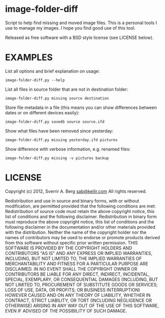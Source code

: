 image-folder-diff
=================

Script to help find missing and moved image files.  This is a personal tools I use to manage my images.  I hope you find good use of this tool.

Released as free software with a BSD style license (see LICENSE below).


EXAMPLES
========
List all options and brief explanation on usage:

    image-folder-diff.py --help

List all files in source folder that are not in destination folder:

    image-folder-diff.py missing source destination

Store file metadata in a file (this means you can show differences between dates or on different devices easily):

    image-folder-diff.py savedb source source.ifd

Show what files have been removed since yesterday:

    image-folder-diff.py missing yesterday.ifd pictures

Show difference with verbose information, e.g. renamed files:

    image-folder-diff.py missing -v pictures backup


LICENSE
=======

Copyright (c) 2012, Sverrir A. Berg <sab@keilir.com>
All rights reserved.

Redistribution and use in source and binary forms, with or without modification, are permitted provided that the following conditions are met:
Redistribution of source code must retain the above copyright notice, this list of conditions and the following disclaimer. Redistribution in binary form must reproduce the above copyright notice, this list of conditions and the following disclaimer in the documentation and/or other materials provided with the distribution.  Neither the name of the copyright holder nor the names of contributors may be used to endorse or promote products derived from this software without specific prior written permission.
THIS SOFTWARE IS PROVIDED BY THE COPYRIGHT HOLDERS AND CONTRIBUTORS "AS IS" AND
ANY EXPRESS OR IMPLIED WARRANTIES, INCLUDING, BUT NOT LIMITED TO, THE IMPLIED
WARRANTIES OF MERCHANTABILITY AND FITNESS FOR A PARTICULAR PURPOSE ARE
DISCLAIMED. IN NO EVENT SHALL THE COPYRIGHT OWNER OR CONTRIBUTORS BE LIABLE FOR
ANY DIRECT, INDIRECT, INCIDENTAL, SPECIAL, EXEMPLARY, OR CONSEQUENTIAL DAMAGES
(INCLUDING, BUT NOT LIMITED TO, PROCUREMENT OF SUBSTITUTE GOODS OR SERVICES;
LOSS OF USE, DATA, OR PROFITS; OR BUSINESS INTERRUPTION) HOWEVER CAUSED AND ON
ANY THEORY OF LIABILITY, WHETHER IN CONTRACT, STRICT LIABILITY, OR TORT
(INCLUDING NEGLIGENCE OR OTHERWISE) ARISING IN ANY WAY OUT OF THE USE OF THIS
SOFTWARE, EVEN IF ADVISED OF THE POSSIBILITY OF SUCH DAMAGE.
